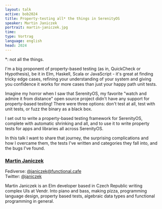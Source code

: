 ```yaml
---
layout: talk
active: bob2024
title: Property-testing all* the things in SerenityOS
speaker: Martin Janiczek
portrait: martin-janiczek.jpg
time:
type: Vortrag
language: english
head: 2024
---
```


\*: not all the things.

I'm a big proponent of property-based testing (as in, QuickCheck or
Hypothesis), be it in Elm, Haskell, Scala or JavaScript - it's great
at finding tricky edge cases, refining your understanding of your
system and giving you confidence it works for more cases than just
your happy path unit tests.

Imagine my horror when I saw that SerenityOS, my favorite "watch and
admire it from distance" open source project didn't have any support
for property-based testing! There were three options: don't test at
all, test with unit tests, or fuzz the binary as a black box.

I set out to write a property-based testing framework for SerenityOS,
complete with automatic shrinking and all, and to use it to write
property tests for apps and libraries all across SerenityOS.

In this talk I want to share that journey, the surprising
complications and how I overcame them, the tests I've written and
categories they fall into, and the bugs I've found.

### [Martin Janiczek](https://github.com/Janiczek)

Fediverse: [@janiczek@functional.cafe](https://functional.cafe/@janiczek)<br/>
Twitter: [@janiczek](https://twitter.com/janiczek)

Martin Janiczek is an Elm developer based in Czech Republic writing
complex UIs at Vendr. Into piano and bass, making pizza, programming
language design, property based tests, algebraic data types and
functional programming in general.